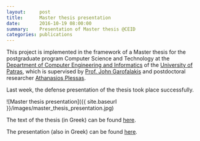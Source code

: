 ```yaml
---
layout:     post
title:      Master thesis presentation
date:       2016-10-19 08:00:00
summary:    Presentation of Master thesis @CEID
categories: publications
---
```


This project is implemented in the framework of a Master thesis for the postgraduate program Computer Science and Technology at the [Department of Computer Engineering and Informatics](https://www.ceid.upatras.gr/en) of the [University of Patras](http://www.upatras.gr/en), which is supervised by [Prof. John Garofalakis](http://athos.cti.gr/garofalakis/index_en.htm) and postdoctoral researcher [Athanasios Plessas](http://www.plessas.info/index.php/home-en/).

Last week, the defense presentation of the thesis took place successfully.

![Master thesis presentation]({{ site.baseurl }}/images/master_thesis_presentation.jpg)

The text of the thesis (in Greek) can be found [here](https://dl.dropboxusercontent.com/u/104921582/K.Plessas_Master_Thesis.pdf).

The presentation (also in Greek) can be found [here](https://dl.dropboxusercontent.com/u/104921582/K.Plessas_Master_Thesis_Presentation.pdf). 





